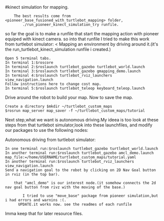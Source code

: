 #kinect simulation for mapping.

        The best results come from <pioneer_base_fusioned_with_turtlebot_mapping> folder, 
            ./run_pioneer_kinect_simulation_try runfile.
            
           
so far the goal is to make a runfile that start the mapping action with pioneer equiped with kinect camera.
so into that runfile I tried to make this work from turtlebot simulator:
< Mapping an environment by driving around it.(it's the run_turtlebot_kinect_simulation runfile i created.)

    Open 5 terminal tabs.
    In terminal 1:$roscore
    In terminal 2:$roslaunch turtlebot_gazebo turtlebot_world.launch
    In terminal 3:$roslaunch turtlebot_gazebo gmapping_demo.launch
    In terminal 4:$roslaunch turtlebot_rviz_launchers view_navigation.launch
    Follow instructions here to change cost map.
    In terminal 5:$roslaunch turtlebot_teleop keyboard_teleop.launch
Drive around the robot to build your map. Now to save the map.

    Create a directory $mkdir ~/turtlebot_custom_maps
    $rosrun map_server map_saver -f ~/turtlebot_custom_maps/tutorial
>

Next step,what we want is autonomous driving.My ideea is too look at these steps from that turtlebot simulator,look into these launchfiles, and modify our packages to use the following nodes:

 Autonomous driving from turtlebot simulator:

    In one terminal run:$roslaunch turtlebot_gazebo turtlebot_world.launch
    In another terminal run:$roslaunch turtlebot_gazebo amcl_demo.launch map_file:=/home/USERNAME/turtlebot_custom_maps/tutorial.yaml
    In another terminal run:$roslaunch turtlebot_rviz_launchers view_navigation.launch
    Send a navigation goal to the robot by clicking on 2D Nav Goal button in rviz (in the top bar).
		
		that "amcl_demo" is our interest node.(it somehow connects the 2d nav goal button from rivz with the moving of the base.)
		
			I tried to use "move_base" package from pioneer simulation,but i had errors and warnins :(.
          UPDATE.it works now. see the readmes of each runfile

  Imma keep that for later resource files.


            
